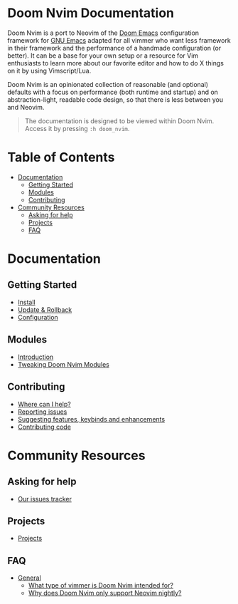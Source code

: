# Doom Nvim Documentation

Doom Nvim is a port to Neovim of the [Doom Emacs](https://github.com/hlissner/doom-emacs)
configuration framework for [GNU Emacs](https://www.gnu.org/software/emacs/) adapted
for all vimmer who want less framework in their framework and the performance of
a handmade configuration (or better). It can be a base for your own setup or a
resource for Vim enthusiasts to learn more about our favorite editor and how to
do X things on it by using Vimscript/Lua.

Doom Nvim is an opinionated collection of reasonable (and optional) defaults with
a focus on performance (both runtime and startup) and on abstraction-light, readable
code design, so that there is less between you and Neovim.

> The documentation is designed to be viewed within Doom Nvim. Access it by pressing
> `:h doom_nvim`.

# Table of Contents
- [Documentation](#documentation)
  - [Getting Started](#getting-started)
  - [Modules](#modules)
  - [Contributing](#contributing)
- [Community Resources](#community-resources)
  - [Asking for help](#asking-for-help)
  - [Projects](#projects)
  - [FAQ](#faq)

# Documentation

## Getting Started

- [Install](./getting_started.md#install)
- [Update & Rollback](./getting_started.md#update--rollback)
- [Configuration](./getting_started.md#configuration)

## Modules

- [Introduction](./modules.md#introduction)
- [Tweaking Doom Nvim Modules](./modules.md#tweaking-doom-nvim-modules)

## Contributing

- [Where can I help?](./contributing.md#where-can-i-help)
- [Reporting issues](./contributing.md#reporting-issues)
- [Suggesting features, keybinds and enhancements](./contributing.md#suggesting-features-keybinds-and-enhancements)
- [Contributing code](./contributing.md#contributing-code)


# Community Resources

## Asking for help

- [Our issues tracker](https://github.com/NTBBloodbath/doom-nvim/issues)

## Projects

- [Projects](https://github.com/NTBBloodbath/doom-nvim/projects)

## FAQ

- [General](./faq.md#general)
  - [What type of vimmer is Doom Nvim intended for?](./faq.md#what-type-of-vimmer-is-doom-nvim-intended-for)
  - [Why does Doom Nvim only support Neovim nightly?](./faq.md#why-does-doom-nvim-only-support-neovim-nightly)
